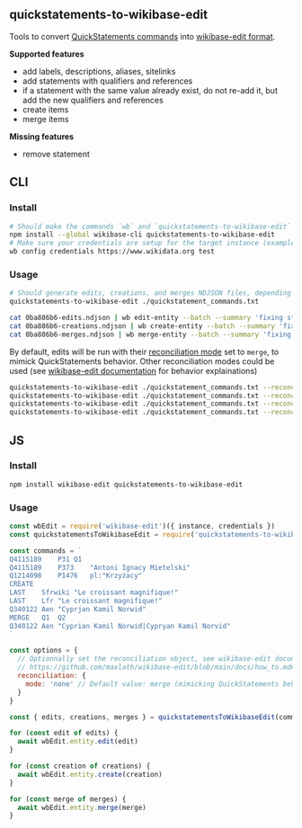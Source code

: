 ## quickstatements-to-wikibase-edit

Tools to convert [QuickStatements commands](https://www.wikidata.org/wiki/Help:QuickStatements#Command_sequence_syntax) into [wikibase-edit format](https://github.com/maxlath/wikibase-edit/blob/master/docs/how_to.md#api).

**Supported features**
* add labels, descriptions, aliases, sitelinks
* add statements with qualifiers and references
* if a statement with the same value already exist, do not re-add it, but add the new qualifiers and references
* create items
* merge items

**Missing features**
* remove statement

## CLI
### Install
```sh
# Should make the commands `wb` and `quickstatements-to-wikibase-edit` available from anywhere
npm install --global wikibase-cli quickstatements-to-wikibase-edit
# Make sure your credentials are setup for the target instance (example below with wikidata.org)
wb config credentials https://www.wikidata.org test
```

### Usage
```sh
# Should generate edits, creations, and merges NDJSON files, depending on the commands content
quickstatements-to-wikibase-edit ./quickstatement_commands.txt

cat 0ba886b6-edits.ndjson | wb edit-entity --batch --summary 'fixing stuff'
cat 0ba886b6-creations.ndjson | wb create-entity --batch --summary 'fixing stuff'
cat 0ba886b6-merges.ndjson | wb merge-entity --batch --summary 'fixing stuff'
```

By default, edits will be run with their [reconciliation mode](https://github.com/maxlath/wikibase-edit/blob/main/docs/how_to.md#reconciliation) set to `merge`, to mimick QuickStatements behavior. Other reconciliation modes could be used (see [wikibase-edit documentation](https://github.com/maxlath/wikibase-edit/blob/main/docs/how_to.md#reconciliation) for behavior explainations)
```sh
quickstatements-to-wikibase-edit ./quickstatement_commands.txt --reconciliation merge # Default
quickstatements-to-wikibase-edit ./quickstatement_commands.txt --reconciliation skip-on-any-value
quickstatements-to-wikibase-edit ./quickstatement_commands.txt --reconciliation skip-on-value-match
quickstatements-to-wikibase-edit ./quickstatement_commands.txt --reconciliation none
```

## JS
### Install
```sh
npm install wikibase-edit quickstatements-to-wikibase-edit
```

### Usage
```js
const wbEdit = require('wikibase-edit')({ instance, credentials })
const quickstatementsToWikibaseEdit = require('quickstatements-to-wikibase-edit')

const commands = `
Q4115189	P31	Q1
Q4115189	P373	"Antoni Ignacy Mietelski"
Q1214098	P1476	pl:"Krzyżacy"
CREATE
LAST	Sfrwiki	"Le croissant magnifique!"
LAST	Lfr	"Le croissant magnifique!"
Q340122	Aen	"Cyprjan Kamil Norwid"
MERGE	Q1	Q2
Q340122	Aen	"Cyprian Kamil Norwid|Cypryan Kamil Norvid"
`

const options = {
  // Optionnally set the reconciliation object, see wikibase-edit documentation
  // https://github.com/maxlath/wikibase-edit/blob/main/docs/how_to.md#reconciliation
  reconciliation: {
    mode: 'none' // Default value: merge (mimicking QuickStatements behavior)
  }
}

const { edits, creations, merges } = quickstatementsToWikibaseEdit(commands, options)

for (const edit of edits) {
  await wbEdit.entity.edit(edit)
}

for (const creation of creations) {
  await wbEdit.entity.create(creation)
}

for (const merge of merges) {
  await wbEdit.entity.merge(merge)
}
```
